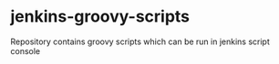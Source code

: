 # jenkins-groovy-scripts
Repository contains groovy scripts which can be run in jenkins script console
